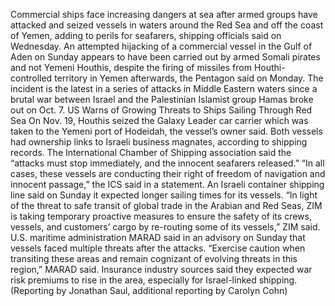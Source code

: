 Commercial ships face increasing dangers at sea after armed groups have attacked and seized vessels in waters around the Red Sea and off the coast of Yemen, adding to perils for seafarers, shipping officials said on Wednesday.
An attempted hijacking of a commercial vessel in the Gulf of Aden on Sunday appears to have been carried out by armed Somali pirates and not Yemeni Houthis, despite the firing of missiles from Houthi-controlled territory in Yemen afterwards, the Pentagon said on Monday.
The incident is the latest in a series of attacks in Middle Eastern waters since a brutal war between Israel and the Palestinian Islamist group Hamas broke out on Oct. 7.
US Warns of Growing Threats to Ships Sailing Through Red Sea
On Nov. 19, Houthis seized the Galaxy Leader car carrier which was taken to the Yemeni port of Hodeidah, the vessel’s owner said.
Both vessels had ownership links to Israeli business magnates, according to shipping records.
The International Chamber of Shipping association said the “attacks must stop immediately, and the innocent seafarers released.”
“In all cases, these vessels are conducting their right of freedom of navigation and innocent passage,” the ICS said in a statement.
An Israeli container shipping line said on Sunday it expected longer sailing times for its vessels.
“In light of the threat to safe transit of global trade in the Arabian and Red Seas, ZIM is taking temporary proactive measures to ensure the safety of its crews, vessels, and customers’ cargo by re-routing some of its vessels,” ZIM said.
U.S. maritime administration MARAD said in an advisory on Sunday that vessels faced multiple threats after the attacks.
“Exercise caution when transiting these areas and remain cognizant of evolving threats in this region,” MARAD said.
Insurance industry sources said they expected war risk premiums to rise in the area, especially for Israel-linked shipping.
(Reporting by Jonathan Saul, additional reporting by Carolyn Cohn)